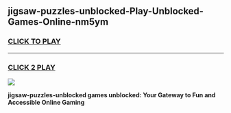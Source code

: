 
## jigsaw-puzzles-unblocked-Play-Unblocked-Games-Online-nm5ym
<h3>
<a href="https://premium76.site?title=jigsaw-puzzles-unblocked&ref=25A">CLICK TO PLAY</a></h3>
<hr>

<h3>
<a href="https://premium76.site?title=jigsaw-puzzles-unblocked&ref=25A">CLICK 2 PLAY</a>
  
</h3>

<a href="https://premium76.site?title=jigsaw-puzzles-unblocked&ref=25A"><img src="https://clearcache.store/games.png"></a>


**jigsaw-puzzles-unblocked games unblocked: Your Gateway to Fun and Accessible Online Gaming**
